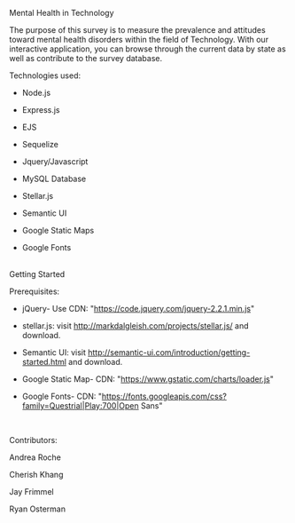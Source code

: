 Mental Health in Technology

The purpose of this survey is to measure the prevalence and attitudes toward mental health disorders within the field of Technology. With our interactive application, you can browse through the current data by state as well as contribute to the survey database.


Technologies used:

- Node.js

- Express.js

- EJS

- Sequelize

- Jquery/Javascript

- MySQL Database

- Stellar.js

- Semantic UI

- Google Static Maps 

- Google Fonts




<br>
Getting Started


Prerequisites:


- jQuery- Use CDN: "https://code.jquery.com/jquery-2.2.1.min.js"

- stellar.js: visit http://markdalgleish.com/projects/stellar.js/ and download.

- Semantic UI: visit http://semantic-ui.com/introduction/getting-started.html and download.

- Google Static Map- CDN: "https://www.gstatic.com/charts/loader.js"

- Google Fonts- CDN: "https://fonts.googleapis.com/css?family=Questrial|Play:700|Open Sans"


<br>


Contributors:


Andrea Roche 

Cherish Khang

Jay Frimmel

Ryan Osterman


